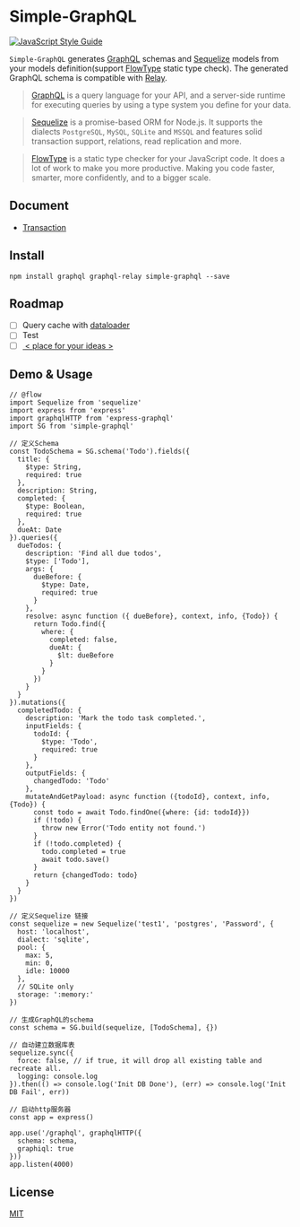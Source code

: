 # Simple-GraphQL

[![JavaScript Style Guide](https://img.shields.io/badge/code_style-standard-brightgreen.svg)](https://standardjs.com)

`Simple-GraphQL` generates [GraphQL](https://github.com/graphql/graphql-js) schemas and [Sequelize](http://docs.sequelizejs.com/en/v3/) models from your models definition(support [FlowType](https://flow.org/) static type check). The generated GraphQL schema is compatible with [Relay](https://facebook.github.io/relay/).

>[GraphQL](https://github.com/graphql/graphql-js) is a query language for your API, and a server-side runtime for executing queries by using a type system you define for your data. 

>[Sequelize](http://docs.sequelizejs.com/en/v3/) is a promise-based ORM for Node.js. It supports the dialects `PostgreSQL`, `MySQL`, `SQLite` and `MSSQL` and features solid transaction support, relations, read replication and more.

>[FlowType](https://flow.org/) is a static type checker for your JavaScript code. It does a lot of work to make you more productive. Making you code faster, smarter, more confidently, and to a bigger scale.

## Document

-   [Transaction](https://github.com/logerzhu/simple-graphql/wiki/Transaction)

## Install

```shell
npm install graphql graphql-relay simple-graphql --save
```

## Roadmap
  - [ ] Query cache with [dataloader](https://github.com/facebook/dataloader)
  - [ ] Test
  - [ ] [ < place for your ideas > ](https://github.com/logerzhu/simple-graphql/issues/new)

## Demo & Usage
```
// @flow
import Sequelize from 'sequelize'
import express from 'express'
import graphqlHTTP from 'express-graphql'
import SG from 'simple-graphql'

// 定义Schema
const TodoSchema = SG.schema('Todo').fields({
  title: {
    $type: String,
    required: true
  },
  description: String,
  completed: {
    $type: Boolean,
    required: true
  },
  dueAt: Date
}).queries({
  dueTodos: {
    description: 'Find all due todos',
    $type: ['Todo'],
    args: {
      dueBefore: {
        $type: Date,
        required: true
      }
    },
    resolve: async function ({ dueBefore}, context, info, {Todo}) {
      return Todo.find({
        where: {
          completed: false,
          dueAt: {
            $lt: dueBefore
          }
        }
      })
    }
  }
}).mutations({
  completedTodo: {
    description: 'Mark the todo task completed.',
    inputFields: {
      todoId: {
        $type: 'Todo',
        required: true
      }
    },
    outputFields: {
      changedTodo: 'Todo'
    },
    mutateAndGetPayload: async function ({todoId}, context, info, {Todo}) {
      const todo = await Todo.findOne({where: {id: todoId}})
      if (!todo) {
        throw new Error('Todo entity not found.')
      }
      if (!todo.completed) {
        todo.completed = true
        await todo.save()
      }
      return {changedTodo: todo}
    }
  }
})

// 定义Sequelize 链接
const sequelize = new Sequelize('test1', 'postgres', 'Password', {
  host: 'localhost',
  dialect: 'sqlite',
  pool: {
    max: 5,
    min: 0,
    idle: 10000
  },
  // SQLite only
  storage: ':memory:'
})

// 生成GraphQL的schema
const schema = SG.build(sequelize, [TodoSchema], {})

// 自动建立数据库表
sequelize.sync({
  force: false, // if true, it will drop all existing table and recreate all.
  logging: console.log
}).then(() => console.log('Init DB Done'), (err) => console.log('Init DB Fail', err))

// 启动http服务器
const app = express()

app.use('/graphql', graphqlHTTP({
  schema: schema,
  graphiql: true
}))
app.listen(4000)

```

## License

[MIT](https://github.com/logerzhu/simple-graphql/blob/master/LICENSE)
